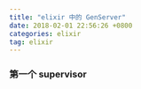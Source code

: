 ```yaml
---
title: "elixir 中的 GenServer"
date: 2018-02-01 22:56:26 +0800 
categories: elixir
tag: elixir
---
```



### 第一个 supervisor

